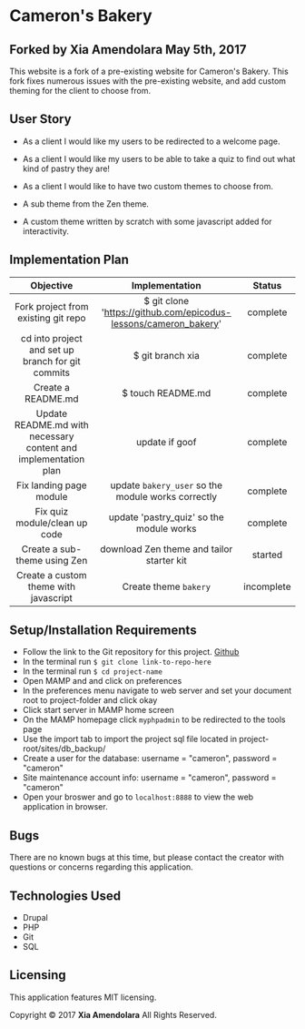 # Cameron's Bakery

## Forked by Xia Amendolara May 5th, 2017

  This website is a fork of a pre-existing website for Cameron's Bakery. This fork fixes numerous issues with the pre-existing website, and add custom theming for the client to choose from.

## User Story

* As a client I would like my users to be redirected to a welcome page.

* As a client I would like my users to be able to take a quiz to find out what kind of pastry they are!

* As a client I would like to have two custom themes to choose from.
 * A sub theme from the Zen theme.
 * A custom theme written by scratch with some javascript added for interactivity.


## Implementation Plan

| Objective | Implementation | Status |
|:-------------:|:-------------:|:-------------:|
| Fork project from existing git repo | $ git clone 'https://github.com/epicodus-lessons/cameron_bakery' | complete |
| cd into project and set up branch for git commits | $ git branch xia | complete |
| Create a README.md | $ touch README.md | complete |
| Update README.md with necessary content and implementation plan | update if goof | complete |
| Fix landing page module | update `bakery_user` so the module works correctly  | complete |
| Fix quiz module/clean up code | update 'pastry_quiz' so the module works | complete |
| Create a sub-theme using Zen | download Zen theme and tailor starter kit | started |
| Create a custom theme  with javascript | Create theme `bakery` | incomplete |


## Setup/Installation Requirements

  * Follow the link to the Git repository for this project. [Github](https://github.com/Xesme/cameron-coffee.git)
  * In the terminal run `$ git clone link-to-repo-here`
  * In the terminal run `$ cd project-name`
  * Open MAMP and and click on preferences
  * In the preferences menu navigate to web server and set your document root to project-folder and click okay
  * Click start server in MAMP home screen
  * On the MAMP homepage click `myphpadmin` to be redirected to the tools page
  * Use the import tab to import the project sql file located in project-root/sites/db_backup/
  * Create a user for the database: username = "cameron", password = "cameron"
  * Site maintenance account info: username = "cameron", password = "cameron"
  * Open your broswer and go to `localhost:8888` to view the web application in browser.

## Bugs

There are no known bugs at this time, but please contact the creator with questions or concerns regarding this application.

## Technologies Used
* Drupal
* PHP
* Git
* SQL

## Licensing
This application features MIT licensing.

Copyright &copy; 2017 **Xia Amendolara** All Rights Reserved.
